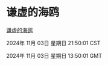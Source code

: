 # 谦虚的海鸥
[谦虚的海鸥](http://219.139.197.74:56308/qxdho/course/base/hotlink/index.php)

2024年 11月 03日 星期日 21:50:01 CST

2024年 11月 03日 星期日 13:50:01 GMT
